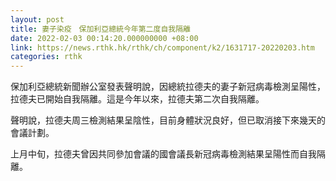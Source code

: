 ```yaml
---
layout: post
title: 妻子染疫　保加利亞總統今年第二度自我隔離
date: 2022-02-03 00:14:20.000000000 +08:00
link: https://news.rthk.hk/rthk/ch/component/k2/1631717-20220203.htm
categories: rthk
---
```


保加利亞總統新聞辦公室發表聲明說，因總統拉德夫的妻子新冠病毒檢測呈陽性，拉德夫已開始自我隔離。這是今年以來，拉德夫第二次自我隔離。

聲明說，拉德夫周三檢測結果呈陰性，目前身體狀況良好，但已取消接下來幾天的會議計劃。

上月中旬，拉德夫曾因共同參加會議的國會議長新冠病毒檢測結果呈陽性而自我隔離。
